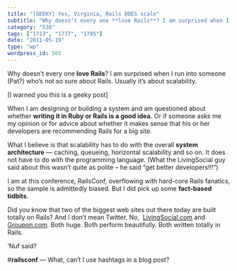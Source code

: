 ```yaml
---
title: "[GEEKY] Yes, Virginia, Rails DOES scale"
subtitle: "Why doesn’t every one **love Rails**? I am surprised when I run into someone (Pat?) who’s not so sur..."
category: "538"
tags: ["1713", "1777", "1795"]
date: "2011-05-19"
type: "wp"
wordpress_id: 565
---
```

Why doesn’t every one **love Rails**? I am surprised when I run into someone (Pat?) who’s not so sure about Rails. Usually it’s about scalability.

[I warned you this is a geeky post]

When I am designing or building a system and am questioned about whether **writing it in Ruby or Rails is a good idea.** Or if someone asks me my opinion or for advice about whether it makes sense that his or her developers are recommending Rails for a big site.

What I believe is that scalability has to do with the overall **system architecture** — caching, queueing, horizontal scalability and so on. It does not have to do with the programming language. (What the LivingSocial guy said about this wasn’t quite as polite – he said “get better developers!!!”)

I am at this conference, RailsConf, overflowing with hard-core Rails fanatics, so the sample is admittedly biased. But I did pick up some **fact-based tidbits**.

Did you know that two of the biggest web sites out there today are built totally on Rails? And I don’t mean Twitter. No,  [LivingSocial.com](http://www.livingsocial.com) and [Groupon.com](http://www.groupon.com). Both huge. Both perform beautifully. Both written totally in Rails.

‘Nuf said?

#**railsconf** — What, can’t I use hashtags in a blog post?